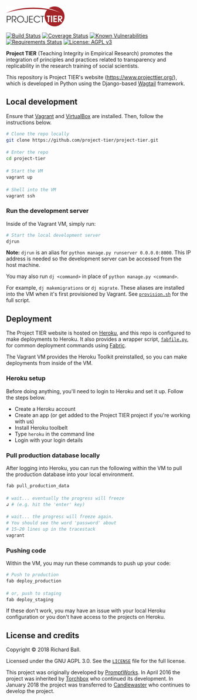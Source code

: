 ![Project TIER](project_tier/static/img/logo.svg)

[![Build Status](https://travis-ci.org/project-tier/project-tier.svg?branch=master)](https://travis-ci.org/project-tier/project-tier)
[![Coverage Status](https://coveralls.io/repos/github/project-tier/project-tier/badge.svg?branch=master)](https://coveralls.io/github/project-tier/project-tier?branch=master)
[![Known Vulnerabilities](https://snyk.io/test/github/project-tier/project-tier/badge.svg)](https://snyk.io/test/github/project-tier/project-tier)
[![Requirements Status](https://requires.io/github/project-tier/project-tier/requirements.svg?branch=master)](https://requires.io/github/project-tier/project-tier/requirements/?branch=master)
[![License: AGPL v3](https://img.shields.io/badge/License-AGPL%20v3-blue.svg)](https://www.gnu.org/licenses/agpl-3.0)

**Project TIER** (Teaching Integrity in Empirical Research) promotes the integration of principles and practices related to transparency and replicability in the research training of social scientists.

This repository is Project TIER's website (https://www.projecttier.org/), which is developed in Python using the Django-based [Wagtail](https://wagtail.io/) framework.

## Local development

Ensure that [Vagrant](https://www.vagrantup.com/) and [VirtualBox](https://www.virtualbox.org/) are installed. Then, follow the instructions below.

```bash
# Clone the repo locally
git clone https://github.com/project-tier/project-tier.git

# Enter the repo
cd project-tier

# Start the VM
vagrant up

# Shell into the VM
vagrant ssh
```

### Run the development server

Inside of the Vagrant VM, simply run:

```bash
# Start the local development server
djrun
```

**Note:** `djrun` is an alias for `python manage.py runserver 0.0.0.0:8000`. This IP address is needed so the development server can be accessed from the host machine.

You may also run `dj <command>` in place of `python manage.py <command>`.

For example, `dj makemigrations` or `dj migrate`. These aliases are installed into the VM when it's first provisioned by Vagrant. See [`provision.sh`](vagrant/provision.sh) for the full script.

## Deployment

The Project TIER website is hosted on [Heroku](https://www.heroku.com/), and this repo is configured to make deployments to Heroku. It also provides a wrapper script, [`fabfile.py`](fabfile.py), for common deployment commands using [Fabric](http://www.fabfile.org/).

The Vagrant VM provides the Heroku Toolkit preinstalled, so you can make deployments from inside of the VM.

### Heroku setup

Before doing anything, you'll need to login to Heroku and set it up. Follow the steps below.

- Create a Heroku account
- Create an app (or get added to the Project TIER project if you're working with us)
- Install Heroku toolbelt
- Type `heroku` in the command line
- Login with your login details

### Pull production database locally

After logging into Heroku, you can run the following within the VM to pull the production database into your local environment.

```bash
fab pull_production_data

# wait... eventually the progress will freeze
↲ # (e.g. hit the 'enter' key)

# wait... the progress will freeze again.
# You should see the word 'password' about
# 15–20 lines up in the tracestack
vagrant
```

### Pushing code

Within the VM, you may run these commands to push up your code:

```bash
# Push to production
fab deploy_production

# or, push to staging
fab deploy_staging
```

If these don't work, you may have an issue with your local Heroku configuration or you don't have access to the projects on Heroku.

## License and credits

Copyright © 2018 Richard Ball.

Licensed under the GNU AGPL 3.0. See the [`LICENSE`](LICENSE) file for the full license.

This project was originally developed by [PromptWorks](https://www.promptworks.com/). In April 2016 the project was inherited by [Torchbox](https://torchbox.com/) who continued its development. In January 2018 the project was transferred to [Candlewaster](https://candlewaster.co/) who continues to develop the project.
